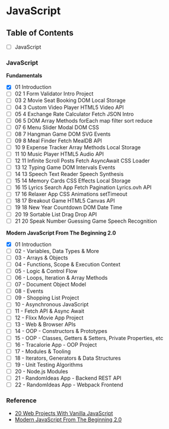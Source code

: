 # JavaScript

## Table of Contents
- [ ] JavaScript

### JavaScript

**Fundamentals**
- [x] 01 Introduction
- [ ] 02 1 Form Validator  Intro Project
- [ ] 03 2 Movie Seat Booking  DOM  Local Storage
- [ ] 04 3 Custom Video Player  HTML5 Video API
- [ ] 05 4 Exchange Rate Calculator  Fetch  JSON Intro
- [ ] 06 5 DOM Array Methods  forEach map filter sort reduce
- [ ] 07 6 Menu Slider  Modal  DOM  CSS
- [ ] 08 7 Hangman Game  DOM SVG Events
- [ ] 09 8 Meal Finder  Fetch  MealDB API
- [ ] 10 9 Expense Tracker  Array Methods  Local Storage
- [ ] 11 10 Music Player  HTML5 Audio API
- [ ] 12 11 Infinite Scroll Posts  Fetch AsyncAwait CSS Loader
- [ ] 13 12 Typing Game  DOM Intervals Events
- [ ] 14 13 Speech Text Reader  Speech Synthesis
- [ ] 15 14 Memory Cards  CSS Effects Local Storage
- [ ] 16 15 Lyrics Search App  Fetch Pagination Lyrics.ovh API
- [ ] 17 16 Relaxer App  CSS Animations setTimeout
- [ ] 18 17 Breakout Game  HTML5 Canvas API
- [ ] 19 18 New Year Countdown  DOM Date  Time
- [ ] 20 19 Sortable List  Drag  Drop API
- [ ] 21 20 Speak Number Guessing Game  Speech Recognition

**Modern JavaScript From The Beginning 2.0**
- [x] 01 Introduction
- [ ] 02 - Variables, Data Types & More
- [ ] 03 - Arrays & Objects
- [ ] 04 - Functions, Scope & Execution Context
- [ ] 05 - Logic & Control Flow
- [ ] 06 - Loops, Iteration & Array Methods
- [ ] 07 - Document Object Model
- [ ] 08 - Events
- [ ] 09 - Shopping List Project
- [ ] 10 - Asynchronous JavaScript
- [ ] 11 - Fetch API & Async Await
- [ ] 12 - Flixx Movie App Project
- [ ] 13 - Web & Browser APIs
- [ ] 14 - OOP - Constructors & Prototypes
- [ ] 15 - OOP - Classes, Getters & Setters, Private Properties, etc
- [ ] 16 - Tracalorie App - OOP Project
- [ ] 17 - Modules & Tooling
- [ ] 18 - Iterators, Generators & Data Structures
- [ ] 19 - Unit Testing Algorithms
- [ ] 20 - Node.js Modules
- [ ] 21 - RandomIdeas App - Backend REST API
- [ ] 22 - RandomIdeas App - Webpack Frontend

### Reference

- [20 Web Projects With Vanilla JavaScript](https://www.udemy.com/course/web-projects-with-vanilla-javascript/)
- [Modern JavaScript From The Beginning 2.0](https://www.udemy.com/course/modern-javascript-from-the-beginning/)